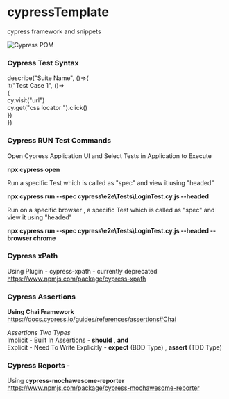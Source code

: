 # cypressTemplate
cypress framework and snippets

![Cypress POM](https://github.com/BordoloiTapubrat/cypressTemplate/assets/49464932/f672bbba-8185-483b-aadc-d0f2b5f8344c)


### Cypress Test Syntax

describe("Suite Name", ()=>{<br />
    it("Test Case 1", ()=><br />
    {<br />
        cy.visit("url")<br />
        cy.get("css locator ").click()<br />
    })<br />
})

### Cypress RUN Test Commands

Open Cypress Application UI and Select Tests in Application to Execute

**npx cypress open**

Run a specific Test which is called as "spec" and view it using "headed"

**npx cypress run --spec cypress\e2e\Tests\LoginTest.cy.js --headed**

Run on a specific browser , a specific Test which is called as "spec" and view it using "headed"

**npx cypress run --spec cypress\e2e\Tests\LoginTest.cy.js --headed --browser chrome**

### Cypress xPath<br />
Using Plugin - cypress-xpath - currently deprecated<br />
https://www.npmjs.com/package/cypress-xpath

### Cypress Assertions
**Using Chai Framework**<br />
https://docs.cypress.io/guides/references/assertions#Chai

*Assertions Two Types*<br />
Implicit - Built In Assertions - **should** , **and** <br />
Explicit - Need To Write Explicitly - **expect**  (BDD Type) , **assert** (TDD Type)

### Cypress Reports - <br />
Using **cypress-mochawesome-reporter**
https://www.npmjs.com/package/cypress-mochawesome-reporter
